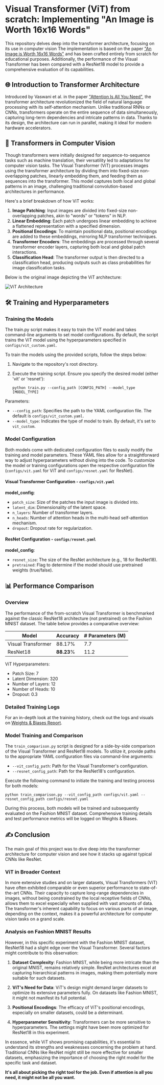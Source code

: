 # Visual Transformer (ViT) from scratch: Implementing  "An Image is Worth 16x16 Words"

This repository delves deep into the transformer architecture, focusing on its use in computer vision
The implementation is based on the
paper ["An Image is Worth 16x16 Words"](https://arxiv.org/abs/2010.11929) and has been crafted entirely from scratch for
educational purposes. Additionally, the performance of the Visual Transformer has been compared with a ResNet18 model to
provide a comprehensive evaluation of its capabilities.

## 🌐 Introduction to Transformer Architecture

Introduced by Vaswani et al. in the paper ["Attention Is All You Need"](https://arxiv.org/abs/1706.03762), the
transformer architecture revolutionized the field of natural language processing with its self-attention mechanism.
Unlike traditional RNNs or CNNs, transformers operate on the entire sequence of data simultaneously, capturing long-term
dependencies and intricate patterns in data.
Thanks to its design, the architecture can run in parallel, making it ideal for modern hardware accelerators.

## 📸 Transformers in Computer Vision

Though transformers were initially designed for sequence-to-sequence tasks such as machine translation, their
versatility led to adaptations for computer vision tasks. The Visual Transformer (ViT) processes images using the
transformer architecture by dividing them into fixed-size non-overlapping patches, linearly embedding them, and feeding
them as sequences into the transformer. This model captures both local and global patterns in an image, challenging
traditional convolution-based architectures in performance.

Here's a brief breakdown of how ViT works:

1. **Image Patching**: Input images are divided into fixed-size non-overlapping patches, akin to "words" or "tokens" in
   NLP.
2. **Linear Embedding**: Each patch undergoes linear embedding to achieve a flattened representation with a specified
   dimension.
3. **Positional Encodings**: To maintain positional data, positional encodings are added to these embeddings, mirroring
   NLP transformer techniques.
4. **Transformer Encoders**: The embeddings are processed through several transformer encoder layers, capturing both
   local and global patch interactions.
5. **Classification Head**: The transformer output is then directed to a classification head, producing outputs such as
   class probabilities for image classification tasks.

Below is the original image depicting the ViT architecture:

![ViT Architecture](https://production-media.paperswithcode.com/methods/Screen_Shot_2021-01-26_at_9.43.31_PM_uI4jjMq.png)

## 🛠️ Training and Hyperparameters

### Training the Models

The train.py script makes it easy to train the ViT model and takes command-line arguments to set model configurations.
By default, the script trains the ViT model using the hyperparameters specified
in `configs/vit_custom.yaml`.

To train the models using the provided scripts, follow the steps below:

1. Navigate to the repository's root directory.
2. Execute the training script. Ensure you specify the desired model (either 'vit' or 'resnet'):

   ```
   python train.py --config_path [CONFIG_PATH] --model_type [MODEL_TYPE]
   ```

Parameters:

- `--config_path`: Specifies the path to the YAML configuration file. The default is `configs/vit_custom.yaml`.
- `--model_type`: Indicates the type of model to train. By default, it's set to `vit_custom`.

### Model Configuration

Both models come with dedicated configuration files to easily modify the training and model parameters. These YAML files
allow for a straightforward way to adjust hyperparameters without diving into the code. To customize the model or
training configurations open the respective configuration file (`configs/vit.yaml` for ViT and `configs/resnet.yaml` for
ResNet).

#### Visual Transformer Configuration - `configs/vit.yaml`

**model_config**:

- `patch_size`: Size of the patches the input image is divided into.
- `latent_dim`: Dimensionality of the latent space.
- `n_layers`: Number of transformer layers.
- `n_heads`: Number of attention heads in the multi-head self-attention mechanism.
- `dropout`: Dropout rate for regularization.

#### ResNet Configuration - `configs/resnet.yaml`

**model_config**:

- `resnet_size`: The size of the ResNet architecture (e.g., 18 for ResNet18).
- `pretrained`: Flag to determine if the model should use pretrained weights (true/false).

## 📊 Performance Comparison

### Overview

The performance of the from-scratch Visual Transformer is benchmarked against the classic ResNet18 architecture (not
pretrained) on the Fashion MNIST dataset. The table below provides a comparative overview:

| Model              | Accuracy   | # Parameters (M) |
|--------------------|------------|------------------|
| Visual Transformer | 88.17%     | 7.7              |
| ResNet18           | **88.23**% | 11.2             |

ViT Hyperparameters:

- Patch Size: 7
- Latent Dimension: 320
- Number of Layers: 12
- Number of Heads: 10
- Dropout: 0.3

### Detailed Training Logs

For an in-depth look at the training history, check out the logs and visuals
on [Weights & Biases Report](https://wandb.ai/gianlucagiudice/ViT-Scratch/reports/ViT-from-scratch--Vmlldzo1NjczODAy).

### Model Training and Comparison

The `train_comparison.py` script is designed for a side-by-side comparison of the Visual Transformer and ResNet18
models. To utilize it, provide paths to the appropriate YAML configuration files via command-line arguments:

- `--vit_config_path`: Path for the Visual Transformer's configuration.
- `--resnet_config_path`: Path for the ResNet18's configuration.

Execute the following command to initiate the training and testing process for both models:

```
python train_comparison.py --vit_config_path configs/vit.yaml --resnet_config_path configs/resnet.yaml
```

During this process, both models will be trained and subsequently evaluated on the Fashion MNIST dataset. Comprehensive
training details and test performance metrics will be logged on Weights & Biases.

## ✍ Conclusion

The main goal of this project was to dive deep into the transformer architecture for computer vision and see how it
stacks up against typical CNNs like ResNet.

### ViT in Broader Context

In more extensive studies and on larger datasets, Visual Transformers (ViT) have often exhibited comparable or even
superior performance to state-of-the-art CNNs. Their capacity to capture long-range dependencies in images, without
being constrained by the local receptive fields of CNNs, allows them to excel especially when supplied with vast amounts
of data. The transformer's inherent capability to focus on various parts of an image, depending on the context, makes it
a powerful architecture for computer vision tasks on a grand scale.

### Analysis on Fashion MNIST Results

However, in this specific experiment with the Fashion MNIST dataset, ResNet18 had a slight edge over the Visual
Transformer. Several
factors might contribute to this observation:

1. **Dataset Complexity**: Fashion MNIST, while being more intricate than the original MNIST, remains relatively simple.
   ResNet architectures excel at capturing hierarchical patterns in images, making them potentially more suitable for
   such datasets.

2. **ViT's Need for Data**: ViT's design might demand larger datasets to optimize its extensive parameters fully. On
   datasets like Fashion MNIST, it might not manifest its full potential.

3. **Positional Encodings**: The efficacy of ViT's positional encodings, especially on smaller datasets, could be a
   determinant.

4. **Hyperparameter Sensitivity**: Transformers can be more sensitive to hyperparameters. The settings might have been
   more optimized for ResNet18 in this experiment.

In essence, while ViT shows promising capabilities, it's essential to understand its strengths and weaknesses concerning
the problem at hand. Traditional CNNs like ResNet might still be more effective for smaller datasets, emphasizing the
importance of choosing the right model for the specific task and dataset.

**It's all about picking the right tool for the job. Even if attention is all you need, it might not be all you want.**
